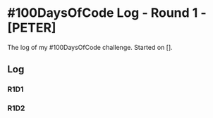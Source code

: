 # #100DaysOfCode Log - Round 1 - [PETER]

The log of my #100DaysOfCode challenge. Started on [].

## Log

### R1D1 

### R1D2

